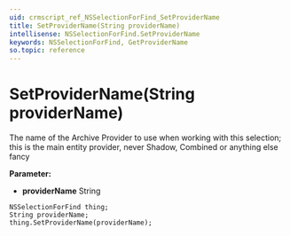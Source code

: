 ```yaml
---
uid: crmscript_ref_NSSelectionForFind_SetProviderName
title: SetProviderName(String providerName)
intellisense: NSSelectionForFind.SetProviderName
keywords: NSSelectionForFind, GetProviderName
so.topic: reference
---
```


# SetProviderName(String providerName)

The name of the Archive Provider to use when working with this selection; this is the main entity provider, never Shadow, Combined or anything else fancy

**Parameter:** 
 - **providerName** String

```crmscript
NSSelectionForFind thing;
String providerName;
thing.SetProviderName(providerName);
```

